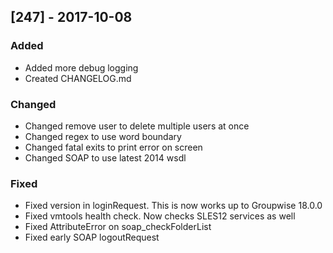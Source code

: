 ## [247] - 2017-10-08
### Added
- Added more debug logging
- Created CHANGELOG.md

### Changed
- Changed remove user to delete multiple users at once
- Changed regex to use word boundary
- Changed fatal exits to print error on screen
- Changed SOAP to use latest 2014 wsdl

### Fixed
- Fixed version in loginRequest. This is now works up to Groupwise 18.0.0
- Fixed vmtools health check. Now checks SLES12 services as well
- Fixed AttributeError on soap_checkFolderList
- Fixed early SOAP logoutRequest
